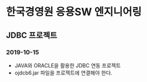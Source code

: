 # 한국경영원 응용SW 엔지니어링

## JDBC 프로젝트

### 2019-10-15

* JAVA와 ORACLE을 활용한 JDBC 연동 프로젝트
* ojdcb6.jar 파일을 프로젝트에 연결해야 한다.
